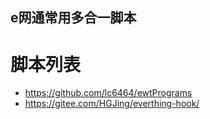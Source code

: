 ## e网通常用多合一脚本
# 脚本列表
- https://github.com/lc6464/ewtPrograms
- https://gitee.com/HGJing/everthing-hook/
